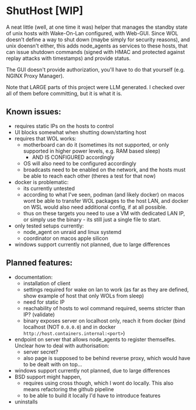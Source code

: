 # ShutHost [WIP]

A neat little (well, at one time it was) helper that manages the standby state of unix hosts with Wake-On-Lan configured, with Web-GUI.
Since WOL doesn't define a way to shut down (maybe simply for security reasons), and unix doensn't either, this adds node_agents as services to these hosts, that can issue shutdown commands (signed with HMAC and protected against replay attacks with timestamps) and provide status.

The GUI doesn't provide authorization, you'll have to do that yourself (e.g. NGINX Proxy Manager).

Note that LARGE parts of this project were LLM generated. I checked over all of them before committing, but it is what it is.

## Known issues:

* requires static IPs on the hosts to control
* UI blocks somewhat when shutting down/starting host 
* requires that WOL works:
    * motherboard can do it (sometimes its not supported, or only supported in higher power levels, e.g. RAM based sleep) 
        * AND IS CONFIGURED accordingly
    * OS will also need to be configured accordingly
    * broadcasts need to be enabled on the network, and the hosts must be able to reach each other (theres a test for that now)
* docker is problematic:
    * its currently untested
    * according to what I've seen, podman (and likely docker) on macos wont be able to transfer WOL packages to the host LAN, and docker on WSL would also need additional config, if at all possible.
    * thus on these targets you need to use a VM with dedicated LAN IP, or simply use the binary - its still just a single file to start.
* only tested setups currently:
    * node_agent on unraid and linux systemd
    * coordinator on macos apple silicon
* windows support currently not planned, due to large differences

## Planned features:

* documentation:
    * installation of client
    * settings required for wake on lan to work (as far as they are defined, show example of host that only WOLs from sleep)
    * need for static IP
    * reachability of hosts to wol command required, seems stricter than IP? (validate)
    * binary exposes server on localhost only, reach it from docker (bind localhost (NOT `0.0.0.0`) and in docker `http://host.containers.internal:<port>`)
* endpoint on server that allows node_agents to register themselfes. Unclear how to deal with authorisation:
    * server secret?
    * also page is supposed to be behind reverse proxy, which would have to be dealt with on top...
* windows support currently not planned, due to large differences
* BSD support might happen, 
    * requires using cross though, which I wont do locally. This also means refactoring the github pipeline
    * to be able to build it locally I'd have to introduce features
* uninstalls

<!-- TODO:
    // poll hosts in the backend with variable polling frequency (whether there is a frontend active or not, should be able to tell with ws_tx.receiver_count() - needs proper updates when the socket was closed, fails ATM)
    // Then add rework wording/UI of GUI leases to be understandable without understanding leases (if someone doesnt need them).
    // Then add a bunch of documentation to explain:
    // - how to configure WOL and gotchas
    // - shuthost architecture
    // - how leases work
    // - authentification requirements (exclusions/oidc if I set it up)

    // fix issue with blocking UI
    // consider adding oidc with the correct endpoints exposed
    // consider using a sqlite database for persistence after all
    // -->
